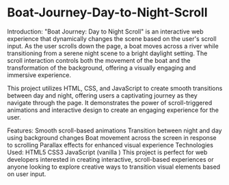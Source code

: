 # Boat-Journey-Day-to-Night-Scroll

Introduction:
"Boat Journey: Day to Night Scroll" is an interactive web experience that dynamically changes the scene based on the user's scroll input. As the user scrolls down the page, a boat moves across a river while transitioning from a serene night scene to a bright daylight setting. The scroll interaction controls both the movement of the boat and the transformation of the background, offering a visually engaging and immersive experience.

This project utilizes HTML, CSS, and JavaScript to create smooth transitions between day and night, offering users a captivating journey as they navigate through the page. It demonstrates the power of scroll-triggered animations and interactive design to create an engaging experience for the user.

Features:
Smooth scroll-based animations
Transition between night and day using background changes
Boat movement across the screen in response to scrolling
Parallax effects for enhanced visual experience
Technologies Used:
HTML5
CSS3
JavaScript (vanilla )
This project is perfect for web developers interested in creating interactive, scroll-based experiences or anyone looking to explore creative ways to transition visual elements based on user input.
